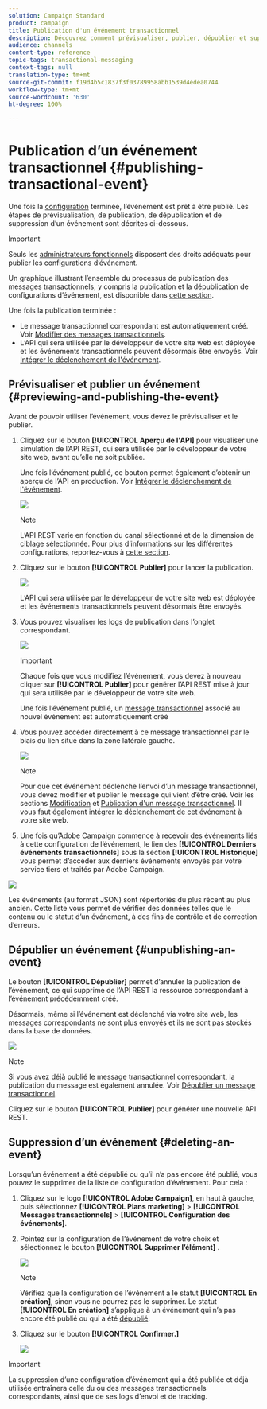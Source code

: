 ```yaml
---
solution: Campaign Standard
product: campaign
title: Publication d'un événement transactionnel
description: Découvrez comment prévisualiser, publier, dépublier et supprimer une configuration d’événement transactionnel.
audience: channels
content-type: reference
topic-tags: transactional-messaging
context-tags: null
translation-type: tm+mt
source-git-commit: f19d4b5c1837f3f03789958abb1539d4edea0744
workflow-type: tm+mt
source-wordcount: '630'
ht-degree: 100%

---
```



# Publication d’un événement transactionnel {#publishing-transactional-event}

Une fois la [configuration](../../channels/using/configuring-transactional-event.md) terminée, l’événement est prêt à être publié. Les étapes de prévisualisation, de publication, de dépublication et de suppression d’un événement sont décrites ci-dessous.

>[!IMPORTANT]
>
>Seuls les [administrateurs fonctionnels](../../administration/using/users-management.md#functional-administrators) <!--being part of the **[!UICONTROL All]** [organizational unit](../../administration/using/organizational-units.md) -->disposent des droits adéquats pour publier les configurations d’événement.

Un graphique illustrant l’ensemble du processus de publication des messages transactionnels, y compris la publication et la dépublication de configurations d’événement, est disponible dans [cette section](../../channels/using/publishing-transactional-message.md).

Une fois la publication terminée :
* Le message transactionnel correspondant est automatiquement créé. Voir [Modifier des messages transactionnels](../../channels/using/editing-transactional-message.md).
* L’API qui sera utilisée par le développeur de votre site web est déployée et les événements transactionnels peuvent désormais être envoyés. Voir [Intégrer le déclenchement de l&#39;événement](../../channels/using/getting-started-with-transactional-msg.md#integrate-event-trigger).

## Prévisualiser et publier un événement {#previewing-and-publishing-the-event}

Avant de pouvoir utiliser l’événement, vous devez le prévisualiser et le publier.

1. Cliquez sur le bouton **[!UICONTROL Aperçu de l&#39;API]** pour visualiser une simulation de l’API REST, qui sera utilisée par le développeur de votre site web, avant qu’elle ne soit publiée.

   Une fois l’événement publié, ce bouton permet également d’obtenir un aperçu de l’API en production. Voir [Intégrer le déclenchement de l&#39;événement](../../channels/using/getting-started-with-transactional-msg.md#integrate-event-trigger).

   ![](assets/message-center_api_preview.png)

   >[!NOTE]
   >
   >L’API REST varie en fonction du canal sélectionné et de la dimension de ciblage sélectionnée. Pour plus d’informations sur les différentes configurations, reportez-vous à [cette section](../../channels/using/configuring-transactional-event.md#transactional-event-specific-configurations).

1. Cliquez sur le bouton **[!UICONTROL Publier]** pour lancer la publication.

   ![](assets/message-center_pub.png)

   L’API qui sera utilisée par le développeur de votre site web est déployée et les événements transactionnels peuvent désormais être envoyés.

1. Vous pouvez visualiser les logs de publication dans l’onglet correspondant.

   ![](assets/message-center_logs.png)

   >[!IMPORTANT]
   >
   >Chaque fois que vous modifiez l’événement, vous devez à nouveau cliquer sur **[!UICONTROL Publier]** pour générer l’API REST mise à jour qui sera utilisée par le développeur de votre site web.

   Une fois l’événement publié, un [message transactionnel](../../channels/using/editing-transactional-message.md) associé au nouvel événement est automatiquement créé

1. Vous pouvez accéder directement à ce message transactionnel par le biais du lien situé dans la zone latérale gauche.

   ![](assets/message-center_messagegeneration.png)

   >[!NOTE]
   >
   >Pour que cet événement déclenche l’envoi d’un message transactionnel, vous devez modifier et publier le message qui vient d’être créé. Voir les sections [Modification](../../channels/using/editing-transactional-message.md) et [Publication d&#39;un message transactionnel](../../channels/using/publishing-transactional-message.md). Il vous faut également [intégrer le déclenchement de cet événement](../../channels/using/getting-started-with-transactional-msg.md#integrate-event-trigger) à votre site web.

1. Une fois qu’Adobe Campaign commence à recevoir des événements liés à cette configuration de l’événement, le lien des **[!UICONTROL Derniers événements transactionnels]** sous la section **[!UICONTROL Historique]** vous permet d’accéder aux derniers événements envoyés par votre service tiers et traités par Adobe Campaign.

![](assets/message-center_latest-events.png)

Les événements (au format JSON) sont répertoriés du plus récent au plus ancien. Cette liste vous permet de vérifier des données telles que le contenu ou le statut d’un événement, à des fins de contrôle et de correction d’erreurs.

## Dépublier un événement      {#unpublishing-an-event}

Le bouton **[!UICONTROL Dépublier]** permet d’annuler la publication de l’événement, ce qui supprime de l’API REST la ressource correspondant à l’événement précédemment créé.

Désormais, même si l’événement est déclenché via votre site web, les messages correspondants ne sont plus envoyés et ils ne sont pas stockés dans la base de données.

![](assets/message-center_unpublish.png)

>[!NOTE]
>
>Si vous avez déjà publié le message transactionnel correspondant, la publication du message est également annulée. Voir [Dépublier un message transactionnel](../../channels/using/publishing-transactional-message.md#unpublishing-a-transactional-message).

Cliquez sur le bouton **[!UICONTROL Publier]** pour générer une nouvelle API REST.

<!--## Transactional messaging publication process {#transactional-messaging-pub-process}

The chart below illustrates the transactional messaging publication process.

![](assets/message-center_pub-process.png)

For more on publishing, pausing and unpublishing a transactional message, see [this section](../../channels/using/publishing-transactional-message.md).-->

## Suppression d’un événement {#deleting-an-event}

Lorsqu’un événement a été dépublié ou qu’il n’a pas encore été publié, vous pouvez le supprimer de la liste de configuration d’événement. Pour cela :

1. Cliquez sur le logo **[!UICONTROL Adobe Campaign]**, en haut à gauche, puis sélectionnez **[!UICONTROL Plans marketing]** > **[!UICONTROL Messages transactionnels]** > **[!UICONTROL Configuration des événements]**.
1. Pointez sur la configuration de l’événement de votre choix et sélectionnez le bouton **[!UICONTROL Supprimer l’élément]** .

   ![](assets/message-center_delete-button.png)

   >[!NOTE]
   >
   >Vérifiez que la configuration de l’événement a le statut **[!UICONTROL En création]**, sinon vous ne pourrez pas le supprimer. Le statut **[!UICONTROL En création]** s’applique à un événement qui n’a pas encore été publié ou qui a été [dépublié](#unpublishing-an-event).

1. Cliquez sur le bouton **[!UICONTROL Confirmer.]**

   ![](assets/message-center_delete-confirm.png)

>[!IMPORTANT]
>
>La suppression d’une configuration d’événement qui a été publiée et déjà utilisée entraînera celle du ou des messages transactionnels correspondants, ainsi que de ses logs d’envoi et de tracking.
